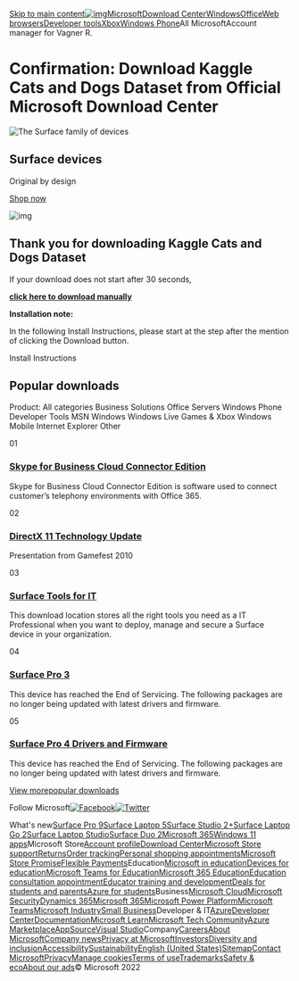 [Skip to main content](javascript:void(0))[![img](https://img-prod-cms-rt-microsoft-com.akamaized.net/cms/api/am/imageFileData/RE1Mu3b?ver=5c31)Microsoft](https://www.microsoft.com/)[Download Center](https://www.microsoft.com/en-us/download/default.aspx)[Windows](https://www.microsoft.com/en-us/download/windows.aspx)[Office](https://www.microsoft.com/en-us/download/office.aspx)[Web browsers](https://www.microsoft.com/en-us/download/internet-explorer.aspx)[Developer tools](https://www.microsoft.com/en-us/download/developer-tools.aspx)[Xbox](https://www.microsoft.com/en-us/download/xbox.aspx)[Windows Phone](https://www.microsoft.com/en-us/download/windowsphone.aspx)All MicrosoftAccount manager for Vagner R.



# Confirmation: Download Kaggle Cats and Dogs Dataset from Official Microsoft Download Center

![The Surface family of devices](https://img-prod-cms-rt-microsoft-com.akamaized.net/cms/api/am/imageFileData/RWU6eO?ver=9fca)

## Surface devices

Original by design

[Shop now](https://www.microsoft.com/en-us/surface?icid=mscom_marcom_dlc)

![img](https://c.s-microsoft.com/en-us/CMSImages/microsoft_logo_56x56.png?version=ad0d2fa7-0ee8-4e82-ddbf-8ea5dc9d9c23)

## Thank you for downloading Kaggle Cats and Dogs Dataset

If your download does not start after 30 seconds, 

[**click here to download manually**](https://download.microsoft.com/download/3/E/1/3E1C3F21-ECDB-4869-8368-6DEBA77B919F/kagglecatsanddogs_5340.zip)

**Installation note:**

In the following Install Instructions, please start at the step after the mention of clicking the Download button.

Install Instructions

## Popular downloads

Product:                                     All categories                                                             Business Solutions                                            Office                                            Servers                                            Windows Phone                                            Developer Tools                                            MSN                                            Windows                                            Windows Live                                            Games & Xbox                                            Windows Mobile                                            Internet Explorer                                            Other                         



01

### [Skype for Business Cloud Connector Edition](https://www.microsoft.com/en-us/download/details.aspx?id=52963)

Skype for Business Cloud Connector Edition is software used to connect customer’s telephony environments with Office 365.

02

### [DirectX 11 Technology Update](https://www.microsoft.com/en-us/download/details.aspx?id=17431)

Presentation from Gamefest 2010

03

### [Surface Tools for IT](https://www.microsoft.com/en-us/download/details.aspx?id=46703)

This download location stores all the right tools you need as a IT Professional when you want to deploy, manage and secure a Surface device in your organization.

04

### [Surface Pro 3](https://www.microsoft.com/en-us/download/details.aspx?id=38826)

This device has reached the End of Servicing. The following packages are no longer being updated with latest drivers and firmware.

05

### [Surface Pro 4 Drivers and Firmware](https://www.microsoft.com/en-us/download/details.aspx?id=49498)

This device has reached the End of Servicing. The following packages are no longer being updated with latest drivers and firmware.



[View morepopular downloads](https://www.microsoft.com/en-us/search/explore?q=download+details+for+Other)

Follow Microsoft[![Facebook](https://www.microsoft.com/en-us/CMSImages/HPFeb15_social_Facebook.png?version=7f2bd528-7148-5a76-d124-92ede5ee71c5&CollectionId=72d2306c-7022-4f84-9f05-07efc5a8d7ca)](https://www.facebook.com/Microsoft)[![Twitter](https://www.microsoft.com/en-us/CMSImages/HPFeb15_social_Twitter.png?version=6eb346b9-c834-c911-b448-1f01aa7d0201&CollectionId=72d2306c-7022-4f84-9f05-07efc5a8d7ca)](https://twitter.com/microsoft)

What's new[Surface Pro 9](https://www.microsoft.com/en-us/d/surface-pro-9/93VKD8NP4FVK)[Surface Laptop 5](https://www.microsoft.com/en-us/d/surface-laptop-5/8XN49V61S1BN)[Surface Studio 2+](https://www.microsoft.com/en-us/d/surface-studio-2plus/8VLFQC3597K4)[Surface Laptop Go 2](https://www.microsoft.com/en-us/d/surface-laptop-go-2/8PGLPV76MJHN)[Surface Laptop Studio](https://www.microsoft.com/en-us/d/surface-laptop-studio/8SRDF62SWKPF)[Surface Duo 2](https://www.microsoft.com/en-us/d/surface-duo-2/9408KGXP4XJL)[Microsoft 365](https://www.microsoft.com/microsoft-365)[Windows 11 apps](https://www.microsoft.com/windows/windows-11-apps)Microsoft Store[Account profile](https://account.microsoft.com/)[Download Center](https://www.microsoft.com/en-us/download)[Microsoft Store support](https://go.microsoft.com/fwlink/?linkid=2139749)[Returns](https://go.microsoft.com/fwlink/p/?LinkID=824764&clcid=0x409)[Order tracking](https://account.microsoft.com/orders)[Personal shopping appointments](https://www.microsoft.com/en-us/store/b/online-computer-shopping-appointments?icid=CNavfooter_personalshopping)[Microsoft Store Promise](https://www.microsoft.com/en-us/store/b/why-microsoft-store?icid=footer_why-msft-store_7102020)[Flexible Payments](https://www.microsoft.com/en-us/store/b/payment-financing-options?icid=footer_financing_vcc)Education[Microsoft in education](https://www.microsoft.com/en-us/education)[Devices for education](https://www.microsoft.com/en-us/education/devices/overview)[Microsoft Teams for Education](https://www.microsoft.com/en-us/education/products/teams)[Microsoft 365 Education](https://www.microsoft.com/en-us/education/buy-license/microsoft365)[Education consultation appointment](https://www.microsoft.com/en-us/store/b/business-consultation?tab=educationconsultation&icid=CNavfooter_educationconsultation)[Educator training and development](https://education.microsoft.com/)[Deals for students and parents](https://www.microsoft.com/en-us/store/b/education)[Azure for students](https://azure.microsoft.com/en-us/free/students/)Business[Microsoft Cloud](https://www.microsoft.com/en-us/microsoft-cloud)[Microsoft Security](https://www.microsoft.com/en-us/security)[Dynamics 365](https://dynamics.microsoft.com/en-us/)[Microsoft 365](https://www.microsoft.com/en-us/microsoft-365/business/)[Microsoft Power Platform](https://powerplatform.microsoft.com/en-us/)[Microsoft Teams](https://www.microsoft.com/en-us/microsoft-teams/group-chat-software)[Microsoft Industry](https://www.microsoft.com/en-us/industry)[Small Business](https://www.microsoft.com/en-us/store/b/business?icid=CNavBusinessStore)Developer & IT[Azure](https://azure.microsoft.com/en-us/)[Developer Center](https://developer.microsoft.com/en-us/)[Documentation](https://learn.microsoft.com/docs/)[Microsoft Learn](https://learn.microsoft.com/)[Microsoft Tech Community](https://techcommunity.microsoft.com/)[Azure Marketplace](https://azuremarketplace.microsoft.com/en-us/)[AppSource](https://appsource.microsoft.com/en-us/)[Visual Studio](https://visualstudio.microsoft.com/)Company[Careers](https://careers.microsoft.com/)[About Microsoft](https://www.microsoft.com/en-us/about)[Company news](https://news.microsoft.com/)[Privacy at Microsoft](https://privacy.microsoft.com/en-us)[Investors](https://www.microsoft.com/investor/default.aspx)[Diversity and inclusion](https://www.microsoft.com/en-us/diversity/)[Accessibility](https://www.microsoft.com/en-us/accessibility)[Sustainability](https://www.microsoft.com/en-us/sustainability/)[English (United States)](http://www.microsoft.com/en-us/locale.aspx)[Sitemap](https://www.microsoft.com/en-us/sitemap1.aspx)[Contact Microsoft](https://support.microsoft.com/contactus)[Privacy](https://go.microsoft.com/fwlink/?LinkId=521839)[Manage cookies](https://www.microsoft.com/en-us/download/confirmation.aspx?id=54765#)[Terms of use](https://go.microsoft.com/fwlink/?LinkID=206977)[Trademarks](https://go.microsoft.com/fwlink/?linkid=2196228)[Safety & eco](https://go.microsoft.com/fwlink/?linkid=2196227)[About our ads](https://choice.microsoft.com/)© Microsoft 2022